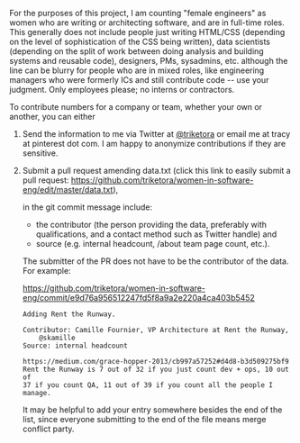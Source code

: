 For the purposes of this project, I am counting "female engineers" as
women who are writing or architecting software, and are in full-time
roles. This generally does not include people just writing HTML/CSS
(depending on the level of sophistication of the CSS being written),
data scientists (depending on the split of work between doing analysis
and building systems and reusable code), designers, PMs, sysadmins,
etc. although the line can be blurry for people who are in mixed
roles, like engineering managers who were formerly ICs and still
contribute code -- use your judgment. Only employees please;
no interns or contractors.

To contribute numbers for a company or team, whether your own or
another, you can either

1. Send the information to me via Twitter at <a
href="https://twitter.com/triketora">@triketora</a> or email me at
tracy at pinterest dot com. I am happy to anonymize contributions if
they are sensitive.

2. Submit a pull request amending data.txt (click this link to easily
submit a pull request:
https://github.com/triketora/women-in-software-eng/edit/master/data.txt),

    in the git commit message include:
    * the contributor (the person providing the data, preferably with
    qualifications, and a contact method such as Twitter handle) and
    * source (e.g. internal headcount, /about team page count, etc.).

    The submitter of the PR does not have to be the contributor of the data. For example:

    https://github.com/triketora/women-in-software-eng/commit/e9d76a956512247fd5f8a9a2e220a4ca403b5452
    ```
    Adding Rent the Runway.

    Contributor: Camille Fournier, VP Architecture at Rent the Runway,
        @skamille
    Source: internal headcount

    https://medium.com/grace-hopper-2013/cb997a57252#d4d8-b3d509275bf9
    Rent the Runway is 7 out of 32 if you just count dev + ops, 10 out of
    37 if you count QA, 11 out of 39 if you count all the people I manage.
    ```

    It may be helpful to add your entry somewhere besides the end of
    the list, since everyone submitting to the end of the file means
    merge conflict party.
